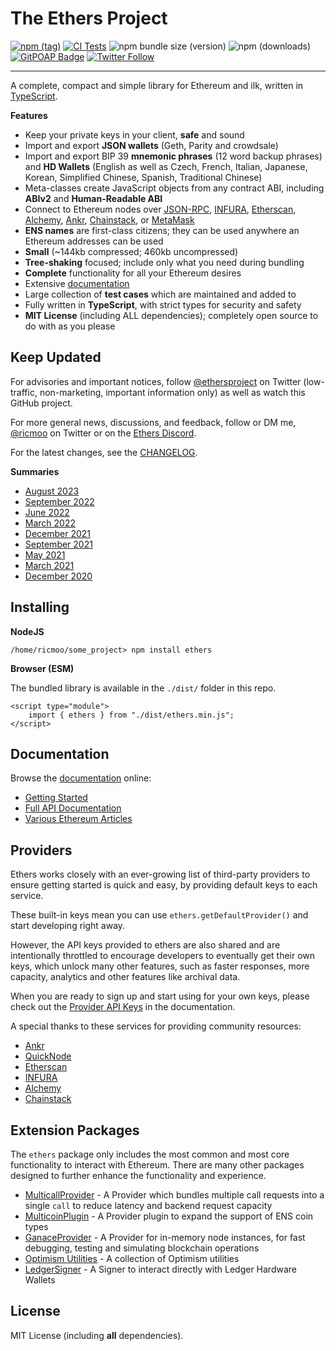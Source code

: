 The Ethers Project
==================

[![npm (tag)](https://img.shields.io/npm/v/ethers)](https://www.npmjs.com/package/ethers)
[![CI Tests](https://github.com/ethers-io/ethers.js/actions/workflows/test-ci.yml/badge.svg?branch=main)](https://github.com/ethers-io/ethers.js/actions/workflows/test-ci.yml)
![npm bundle size (version)](https://img.shields.io/bundlephobia/minzip/ethers)
![npm (downloads)](https://img.shields.io/npm/dm/ethers)
[![GitPOAP Badge](https://public-api.gitpoap.io/v1/repo/ethers-io/ethers.js/badge)](https://www.gitpoap.io/gh/ethers-io/ethers.js)
[![Twitter Follow](https://img.shields.io/twitter/follow/ricmoo?style=social)](https://twitter.com/ricmoo)

-----

A complete, compact and simple library for Ethereum and ilk, written
in [TypeScript](https://www.typescriptlang.org).

**Features**

- Keep your private keys in your client, **safe** and sound
- Import and export **JSON wallets** (Geth, Parity and crowdsale)
- Import and export BIP 39 **mnemonic phrases** (12 word backup phrases) and **HD Wallets** (English as well as Czech, French, Italian, Japanese, Korean, Simplified Chinese, Spanish, Traditional Chinese)
- Meta-classes create JavaScript objects from any contract ABI, including **ABIv2** and **Human-Readable ABI**
- Connect to Ethereum nodes over [JSON-RPC](https://github.com/ethereum/wiki/wiki/JSON-RPC), [INFURA](https://infura.io), [Etherscan](https://etherscan.io), [Alchemy](https://alchemyapi.io), [Ankr](https://ankr.com), [Chainstack](https://chainstack.com),  or [MetaMask](https://metamask.io)
- **ENS names** are first-class citizens; they can be used anywhere an Ethereum addresses can be used
- **Small** (~144kb compressed; 460kb uncompressed)
- **Tree-shaking** focused; include only what you need during bundling
- **Complete** functionality for all your Ethereum desires
- Extensive [documentation](https://docs.ethers.org/v6/)
- Large collection of **test cases** which are maintained and added to
- Fully written in **TypeScript**, with strict types for security and safety
- **MIT License** (including ALL dependencies); completely open source to do with as you please


Keep Updated
------------

For advisories and important notices, follow [@ethersproject](https://twitter.com/ethersproject)
on Twitter (low-traffic, non-marketing, important information only) as well as watch this GitHub project.

For more general news, discussions, and feedback, follow or DM me,
[@ricmoo](https://twitter.com/ricmoo) on Twitter or on the
[Ethers Discord](https://discord.gg/qYtSscGYYc).


For the latest changes, see the
[CHANGELOG](https://github.com/ethers-io/ethers.js/blob/main/CHANGELOG.md).


**Summaries**

- [August 2023](https://blog.ricmoo.com/highlights-ethers-js-august-2023-fb68354c576c)
- [September 2022](https://blog.ricmoo.com/highlights-ethers-js-september-2022-d7bda0fc37ed)
- [June 2022](https://blog.ricmoo.com/highlights-ethers-js-june-2022-f5328932e35d)
- [March 2022](https://blog.ricmoo.com/highlights-ethers-js-march-2022-f511fe1e88a1)
- [December 2021](https://blog.ricmoo.com/highlights-ethers-js-december-2021-dc1adb779d1a)
- [September 2021](https://blog.ricmoo.com/highlights-ethers-js-september-2021-1bf7cb47d348)
- [May 2021](https://blog.ricmoo.com/highlights-ethers-js-may-2021-2826e858277d)
- [March 2021](https://blog.ricmoo.com/highlights-ethers-js-march-2021-173d3a545b8d)
- [December 2020](https://blog.ricmoo.com/highlights-ethers-js-december-2020-2e2db8bc800a)



Installing
----------

**NodeJS**

```
/home/ricmoo/some_project> npm install ethers
```

**Browser (ESM)**

The bundled library is available in the `./dist/` folder in this repo.

```
<script type="module">
    import { ethers } from "./dist/ethers.min.js";
</script>
```


Documentation
-------------

Browse the [documentation](https://docs.ethers.org) online:

- [Getting Started](https://docs.ethers.org/v6/getting-started/)
- [Full API Documentation](https://docs.ethers.org/v6/api/)
- [Various Ethereum Articles](https://blog.ricmoo.com/)



Providers
---------

Ethers works closely with an ever-growing list of third-party providers
to ensure getting started is quick and easy, by providing default keys
to each service.

These built-in keys mean you can use `ethers.getDefaultProvider()` and
start developing right away.

However, the API keys provided to ethers are also shared and are
intentionally throttled to encourage developers to eventually get
their own keys, which unlock many other features, such as faster
responses, more capacity, analytics and other features like archival
data.

When you are ready to sign up and start using for your own keys, please
check out the [Provider API Keys](https://docs.ethers.org/v5/api-keys/) in
the documentation.

A special thanks to these services for providing community resources:

- [Ankr](https://www.ankr.com/)
- [QuickNode](https://www.quicknode.com/)
- [Etherscan](https://etherscan.io/)
- [INFURA](https://infura.io/)
- [Alchemy](https://dashboard.alchemyapi.io/signup?referral=55a35117-028e-4b7c-9e47-e275ad0acc6d)
- [Chainstack](https://chainstack.com/)


Extension Packages
------------------

The `ethers` package only includes the most common and most core
functionality to interact with Ethereum. There are many other
packages designed to further enhance the functionality and experience.

- [MulticallProvider](https://github.com/ethers-io/ext-provider-multicall) - A Provider which bundles multiple call requests into a single `call` to reduce latency and backend request capacity
- [MulticoinPlugin](https://github.com/ethers-io/ext-provider-plugin-multicoin) - A Provider plugin to expand the support of ENS coin types
- [GanaceProvider](https://github.com/ethers-io/ext-provider-ganache) - A Provider for in-memory node instances, for fast debugging, testing and simulating blockchain operations
- [Optimism Utilities](https://github.com/ethers-io/ext-utils-optimism) - A collection of Optimism utilities
- [LedgerSigner](https://github.com/ethers-io/ext-signer-ledger) - A Signer to interact directly with Ledger Hardware Wallets


License
-------

MIT License (including **all** dependencies).

